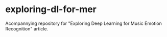 # exploring-dl-for-mer
Acompannying repository for "Exploring Deep Learning for Music Emotion Recognition" article.
